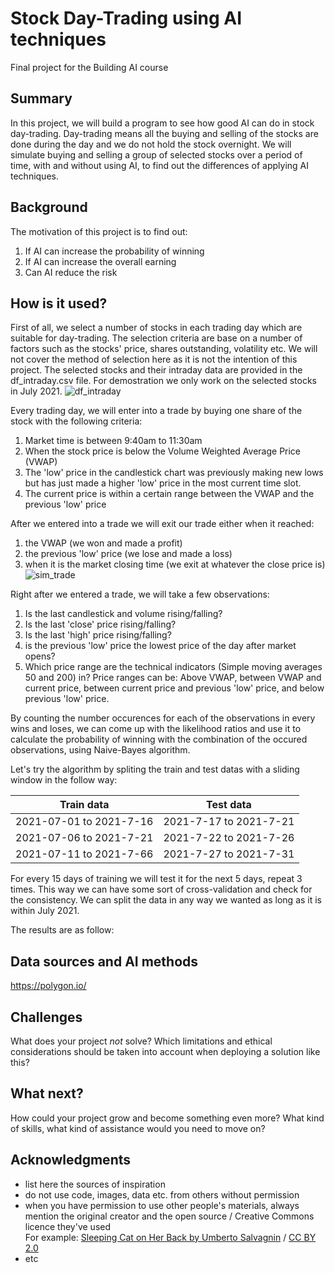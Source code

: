# Stock Day-Trading using AI techniques

Final project for the Building AI course

## Summary

In this project, we will build a program to see how good AI can do in stock day-trading. Day-trading means all the buying and selling of the stocks are done during the day and we do not hold the stock overnight. We will simulate buying and selling a group of selected stocks over a period of time, with and without using AI, to find out the differences of applying AI techniques.

## Background

The motivation of this project is to find out:
1. If AI can increase the probability of winning
2. If AI can increase the overall earning
3. Can AI reduce the risk

## How is it used?

First of all, we select a number of stocks in each trading day which are suitable for day-trading. The selection criteria are base on a number of factors such as the stocks' price, shares outstanding, volatility etc. We will not cover the method of selection here as it is not the intention of this project. The selected stocks and their intraday data are provided in the df_intraday.csv file. For demostration we only work on the selected stocks in July 2021.
![df_intraday](https://user-images.githubusercontent.com/125923909/222553707-59eb7d9a-0a3b-4243-bcaf-904587067bd1.jpg)

Every trading day, we will enter into a trade by buying one share of the stock with the following criteria:
1. Market time is between 9:40am to 11:30am
2. When the stock price is below the Volume Weighted Average Price (VWAP)
3. The 'low' price in the candlestick chart was previously making new lows but has just made a higher 'low' price in the most current time slot.
4. The current price is within a certain range between the VWAP and the previous 'low' price

After we entered into a trade we will exit our trade either when it reached:
1. the VWAP (we won and made a profit)
2. the previous 'low' price (we lose and made a loss)
3. when it is the market closing time (we exit at whatever the close price is)
![sim_trade](https://user-images.githubusercontent.com/125923909/222557417-8c3586b9-2893-4c9b-8836-66f0058fa5da.jpg)

Right after we entered a trade, we will take a few observations:
1. Is the last candlestick and volume rising/falling?
2. Is the last 'close' price rising/falling?
3. Is the last 'high' price rising/falling?
4. is the previous 'low' price the lowest price of the day after market opens?
5. Which price range are the technical indicators (Simple moving averages 50 and 200) in? Price ranges can be: Above VWAP, between VWAP and current price, between current price and previous 'low' price, and below previous 'low' price.

By counting the number occurences for each of the observations in every wins and loses, we can come up with the likelihood ratios and use it to calculate the probability of winning with the combination of the occured observations, using Naive-Bayes algorithm.

Let's try the algorithm by spliting the train and test datas with a sliding window in the follow way:

|Train data                          |Test data                           |
|------------------------------------|------------------------------------|
|2021-07-01 to 2021-7-16             |2021-7-17 to 2021-7-21              |
|2021-07-06 to 2021-7-21             |2021-7-22 to 2021-7-26              |
|2021-07-11 to 2021-7-66             |2021-7-27 to 2021-7-31              |

For every 15 days of training we will test it for the next 5 days, repeat 3 times. This way we can have some sort of cross-validation and check for the consistency.
We can split the data in any way we wanted as long as it is within July 2021.

The results are as follow:







## Data sources and AI methods
https://polygon.io/

## Challenges

What does your project _not_ solve? Which limitations and ethical considerations should be taken into account when deploying a solution like this?

## What next?

How could your project grow and become something even more? What kind of skills, what kind of assistance would you  need to move on? 


## Acknowledgments

* list here the sources of inspiration 
* do not use code, images, data etc. from others without permission
* when you have permission to use other people's materials, always mention the original creator and the open source / Creative Commons licence they've used
  <br>For example: [Sleeping Cat on Her Back by Umberto Salvagnin](https://commons.wikimedia.org/wiki/File:Sleeping_cat_on_her_back.jpg#filelinks) / [CC BY 2.0](https://creativecommons.org/licenses/by/2.0)
* etc

